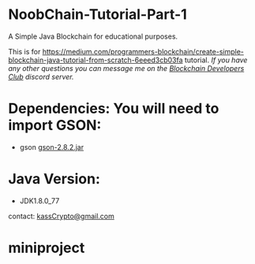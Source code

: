 # NoobChain-Tutorial-Part-1
A Simple Java Blockchain for educational purposes. 

This is for https://medium.com/programmers-blockchain/create-simple-blockchain-java-tutorial-from-scratch-6eeed3cb03fa tutorial.
*If you have any other questions you can message me on the [Blockchain Developers Club](https://discord.gg/ZsyQqyk) discord server.*

# Dependencies: You will need to import GSON:
- gson [gson-2.8.2.jar](http://central.maven.org/maven2/com/google/code/gson/gson/2.8.2/gson-2.8.2.jar)

# Java Version:
- JDK1.8.0_77

contact: kassCrypto@gmail.com
# miniproject
